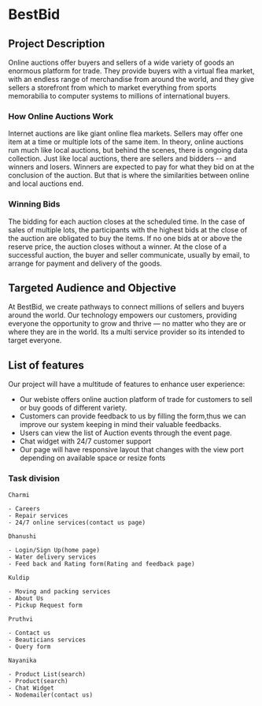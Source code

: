 # BestBid

## Project Description

Online auctions offer buyers and sellers of a wide variety of goods an enormous platform for trade. They provide buyers with a virtual flea market, with an endless range of merchandise from around the world, and they give sellers a storefront from which to market everything from sports memorabilia to computer systems to millions of international buyers.

### How Online Auctions Work

Internet auctions are like giant online flea markets. Sellers may offer one item at a time or multiple lots of the same item. In theory, online auctions run much like local auctions, but behind the scenes, there is ongoing data collection. Just like local auctions, there are sellers and bidders -- and winners and losers. Winners are expected to pay for what they bid on at the conclusion of the auction. But that is where the similarities between online and local auctions end.

### Winning Bids

The bidding for each auction closes at the scheduled time. In the case of sales of multiple lots, the participants with the highest bids at the close of the auction are obligated to buy the items. If no one bids at or above the reserve price, the auction closes without a winner. At the close of a successful auction, the buyer and seller communicate, usually by email, to arrange for payment and delivery of the goods.

## Targeted Audience and Objective

At BestBid, we create pathways to connect millions of sellers and buyers around the world. Our technology empowers our customers, providing everyone the opportunity to grow and thrive — no matter who they are or where they are in the world.
Its a multi service provider so its intended to target everyone.

## List of features

Our project will have a multitude of features to enhance user experience:

- Our webiste offers online auction platform of trade for customers to sell or buy goods of different variety.
- Customers can provide feedback to us by filling the form,thus we can improve our system keeping in mind their valuable feedbacks.
- Users can view the list of Auction events through the event page.
- Chat widget with 24/7 customer support
- Our page will have responsive layout that changes with the view port depending on available space or resize fonts

### Task division

```
Charmi

- Careers
- Repair services
- 24/7 online services(contact us page)

Dhanushi

- Login/Sign Up(home page)
- Water delivery services
- Feed back and Rating form(Rating and feedback page)

Kuldip

- Moving and packing services
- About Us
- Pickup Request form

Pruthvi

- Contact us
- Beauticians services
- Query form

Nayanika

- Product List(search)
- Product(search)
- Chat Widget
- Nodemailer(contact us)
```
